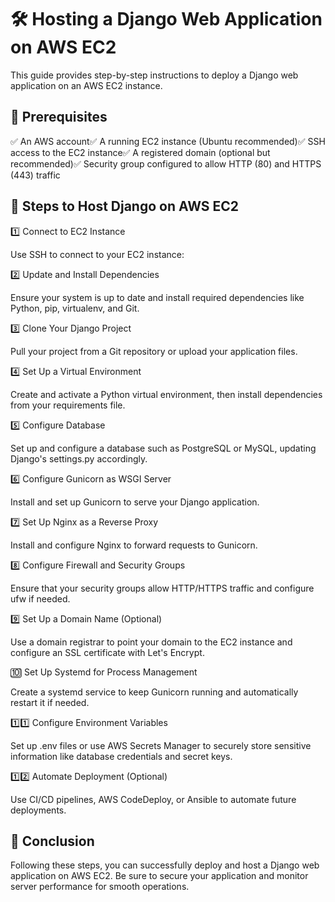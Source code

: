 # 🛠️ Hosting a Django Web Application on AWS EC2

This guide provides step-by-step instructions to deploy a Django web application on an AWS EC2 instance.

## 📌 Prerequisites

✅ An AWS account✅ A running EC2 instance (Ubuntu recommended)✅ SSH access to the EC2 instance✅ A registered domain (optional but recommended)✅ Security group configured to allow HTTP (80) and HTTPS (443) traffic

## 🚀 Steps to Host Django on AWS EC2

1️⃣ Connect to EC2 Instance

Use SSH to connect to your EC2 instance:


2️⃣ Update and Install Dependencies

Ensure your system is up to date and install required dependencies like Python, pip, virtualenv, and Git.

3️⃣ Clone Your Django Project

Pull your project from a Git repository or upload your application files.

4️⃣ Set Up a Virtual Environment

Create and activate a Python virtual environment, then install dependencies from your requirements file.

5️⃣ Configure Database

Set up and configure a database such as PostgreSQL or MySQL, updating Django's settings.py accordingly.

6️⃣ Configure Gunicorn as WSGI Server

Install and set up Gunicorn to serve your Django application.

7️⃣ Set Up Nginx as a Reverse Proxy

Install and configure Nginx to forward requests to Gunicorn.

8️⃣ Configure Firewall and Security Groups

Ensure that your security groups allow HTTP/HTTPS traffic and configure ufw if needed.

9️⃣ Set Up a Domain Name (Optional)

Use a domain registrar to point your domain to the EC2 instance and configure an SSL certificate with Let's Encrypt.

🔟 Set Up Systemd for Process Management

Create a systemd service to keep Gunicorn running and automatically restart it if needed.

1️⃣1️⃣ Configure Environment Variables

Set up .env files or use AWS Secrets Manager to securely store sensitive information like database credentials and secret keys.

1️⃣2️⃣ Automate Deployment (Optional)

Use CI/CD pipelines, AWS CodeDeploy, or Ansible to automate future deployments.

## 🎯 Conclusion

Following these steps, you can successfully deploy and host a Django web application on AWS EC2. Be sure to secure your application and monitor server performance for smooth operations.
